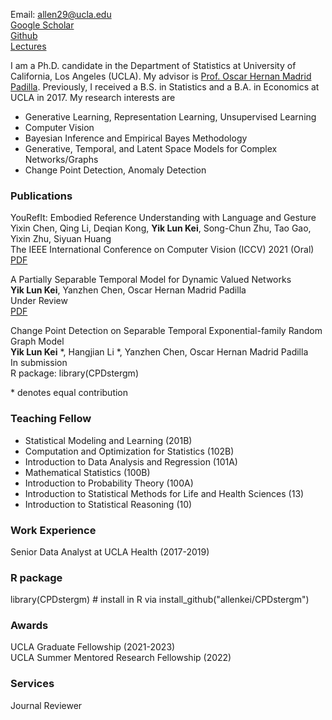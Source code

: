 Email: allen29@ucla.edu\
[Google Scholar](https://scholar.google.com/citations?hl=en&user=EveYevcAAAAJ)\
[Github](https://github.com/allenkei)\
[Lectures](https://www.youtube.com/c/AllenKei/videos)

I am a Ph.D. candidate in the Department of Statistics at University of California, Los Angeles (UCLA). My advisor is [Prof. Oscar Hernan Madrid Padilla](https://hernanmp.github.io). Previously, I received a B.S. in Statistics and a B.A. in Economics at UCLA in 2017. My research interests are 

- Generative Learning, Representation Learning, Unsupervised Learning
- Computer Vision
- Bayesian Inference and Empirical Bayes Methodology
- Generative, Temporal, and Latent Space Models for Complex Networks/Graphs
- Change Point Detection, Anomaly Detection

### Publications

YouRefIt: Embodied Reference Understanding with Language and Gesture\
Yixin Chen, Qing Li, Deqian Kong, **Yik Lun Kei**, Song-Chun Zhu, Tao Gao, Yixin Zhu, Siyuan Huang\
The IEEE International Conference on Computer Vision (ICCV) 2021 (Oral)\
[PDF](http://openaccess.thecvf.com/content/ICCV2021/papers/Chen_YouRefIt_Embodied_Reference_Understanding_With_Language_and_Gesture_ICCV_2021_paper.pdf)


A Partially Separable Temporal Model for Dynamic Valued Networks\
**Yik Lun Kei**, Yanzhen Chen, Oscar Hernan Madrid Padilla\
Under Review\
[PDF](http://arxiv.org/abs/2205.13651)


Change Point Detection on Separable Temporal Exponential-family Random Graph Model\
**Yik Lun Kei** \*, Hangjian Li \*, Yanzhen Chen, Oscar Hernan Madrid Padilla\
In submission\
R package: library(CPDstergm)


\* denotes equal contribution


### Teaching Fellow
- Statistical Modeling and Learning (201B)
- Computation and Optimization for Statistics (102B)
- Introduction to Data Analysis and Regression (101A)
- Mathematical Statistics (100B)
- Introduction to Probability Theory (100A)
- Introduction to Statistical Methods for Life and Health Sciences (13)
- Introduction to Statistical Reasoning (10)


### Work Experience
Senior Data Analyst at UCLA Health (2017-2019)


### R package
library(CPDstergm) # install in R via install_github("allenkei/CPDstergm")


### Awards
UCLA Graduate Fellowship (2021-2023)\
UCLA Summer Mentored Research Fellowship (2022)

### Services
Journal Reviewer
